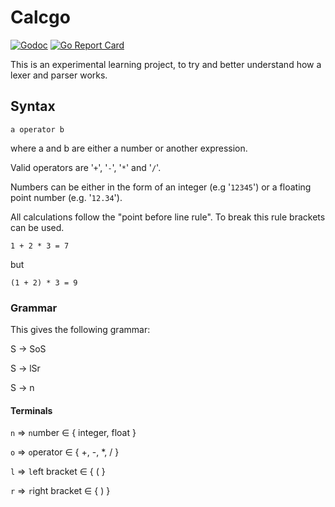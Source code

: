# Calcgo

[![Godoc](https://godoc.org/github.com/relnod/calcgo?status.svg)](https://godoc.org/github.com/relnod/calcgo)
[![Go Report Card](https://goreportcard.com/badge/github.com/relnod/calcgo)](https://goreportcard.com/report/github.com/relnod/calcgo)

This is an experimental learning project, to try and better understand how a lexer and parser works.

## Syntax

```
a operator b
```

where a and b are either a number or another expression.

Valid operators are '```+```', '```-```', '```*```' and '```/```'.

Numbers can be either in the form of an integer (e.g '```12345```') or a floating point number (e.g. '```12.34```').

All calculations follow the "point before line rule". To break this rule brackets can be used.
```
1 + 2 * 3 = 7
```
but
```
(1 + 2) * 3 = 9
```

### Grammar

This gives the following grammar:

S -> SoS

S -> lSr

S -> n

#### Terminals
```n``` => ``n``umber ∈ { integer, float }

```o``` => ``o``perator ∈ { +, -, *, / }

```l``` => ``l``eft bracket ∈ { ( }

```r``` => ``r``ight bracket ∈ { ) }
